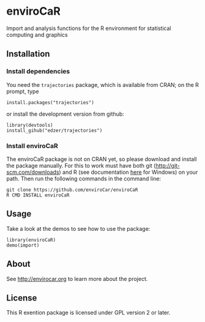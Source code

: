 # enviroCaR

Import and analysis functions for the R environment for statistical computing and graphics

## Installation

### Install dependencies

You need the ``trajectories`` package, which is available from CRAN; on the R prompt, type

```
install.packages("trajectories")
```
or install the development version from github:
```
library(devtools)
install_gihub("edzer/trajectories")
```

### Install enviroCaR

The enviroCaR package is not on CRAN yet, so please download and install the package manually. For this to work must have both git (http://git-scm.com/downloads) and R (see documentation [here](http://cran.r-project.org/bin/windows/base/rw-FAQ.html#Rcmd-is-not-found-in-my-PATH_0021) for Windows) on your path. Then run the following commands in the command line:

```
git clone https://github.com/enviroCar/enviroCaR
R CMD INSTALL enviroCaR
```


## Usage

Take a look at the demos to see how to use the package:

```
library(enviroCaR)
demo(import)
```

## About

See http://envirocar.org to learn more about the project.

## License

This R exention package is licensed under GPL version 2 or later.
